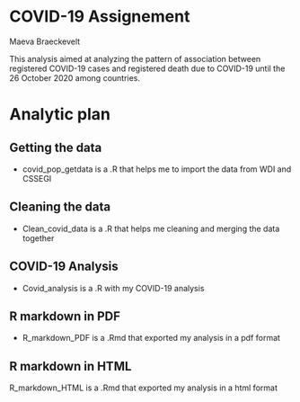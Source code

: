 
# COVID-19 Assignement
Maeva Braeckevelt

This analysis aimed at analyzing the pattern of association between registered COVID-19 cases and registered death due to COVID-19 until the 26 October 2020 among countries.

# Analytic plan #

## Getting the data
* covid_pop_getdata is a .R that helps me to import the data from WDI and CSSEGI

## Cleaning the data
* Clean_covid_data is a .R that helps me cleaning and merging the data together

## COVID-19 Analysis 
* Covid_analysis is a .R with my COVID-19 analysis

## R markdown in PDF
* R_markdown_PDF is a .Rmd that exported my analysis in a pdf format

## R markdown in HTML
R_markdown_HTML is a .Rmd that exported my analysis in a html format
